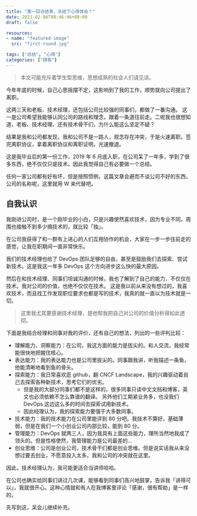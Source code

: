 ```yaml
---
title: "第一回合结束，总结下心得体会？"
date: 2021-02-06T08:46:46+08:00
draft: false

resources:
- name: "featured-image"
  src: "first-round.jpg"

tags: ["总结", "心得"]
categories: ["随笔"]
---
```


>本文可能充斥着学生型思维，思想成熟的社会人们请见谅。

今年年底的时候，自己心思摇摆不定，这影响到了我的工作，顺势就向公司提出了离职。

这两三天和老板、技术经理，还包括公司比较强的同事们，都做了一番沟通。
这一是公司希望我能够认同公司的路线和理念，跟着一条道往前走。二呢我也很想知道，老板、技术经理、还有技术骨干们，为什么能这么坚定不疑？

结果是我和公司都发现，我和公司不是一路人，观念存在冲突，于是火速离职。签完离职协议，拿着离职协议和离职证明，光速撤退。

这是我毕业后的第一份工作，2019 年 6 月底入职，在公司呆了一年多，学到了很多东西，绝不仅仅只是技术。因此我觉得自己有必要做一个总结。

任何一家公司都有好有坏，但是按照惯例，这篇文章会避而不谈公司不好的东西。公司的名称呢，这里就用 W 来代替吧。


## 自我认识

我刚进公司时，是一个刚毕业的小白，只是兴趣使然喜欢技术，因为专业不同，周围也接触不到多少搞技术的，就比较「独」。

在公司我获得了和一群有上进心的人们互相协作的机会，大家在一步一步往前走的感觉，让我在职期间一直非常快乐。

我们的技术经理也给了 DevOps 团队足够的自由，甚至是鼓励我们去探索、尝试新技术。这是我这一年多 DevOps 这个方向进步这么快的最大原因。

然后在和技术经理、同事们坦诚沟通的时候，我也了解到了自己的能力，不仅仅在技术。我对公司的价值，也绝不仅仅在技术。
这是我以前从来没有想过的，我喜欢技术，而且找工作发现职位要求也都是写的技术，我真的就一直以为技术就是一切。

>这里我尤其要感谢技术经理，是他帮我把自己对公司的价值分析得如此透彻。

下面是我结合经理和同事对我的评价，还有自己的想法，列出的一些评判比较：

- 理解能力、洞察能力：在公司，我这方面的能力是拔尖的。和人交流，我经常能很快地把握住核心。
- 表达能力：我的表达能力也是公司里拔尖的。同事跟我讲，听我描述一条鱼，他能清晰地看到鱼的骨头。
- 探索能力：我日常喜欢逛 github，翻 CNCF Landscape，我的兴趣驱动着自己去探索各种新技术，思考它们的优劣。 
  - 但是我的大部分同事们都不是这样的，很多同事只读中文文档和博客，英文也必须依赖不怎么靠谱的翻译。
    另外他们工期紧业务多，也没我们 DevOps 这边这么多的时间去探索试用新技术。
  - 因此经理认为，我的探索能力要强于大多数同事。
- 技术能力：我的技术能力在公司里能评到 80 分吧。我技术不算好，基础薄弱，但是在我们一个小创业公司内部比较，能到 80 分。
- 管理能力：DevOps 就两三人，因为我具有上面这些能力，理所当然地我成了领头的。但是性格使然，我管理能力是公司最差的...
- 创业思维：公司是创业公司，技术骨干们都是创业思维。但是说实话我从来没想过要去创业，不愿意投入太多。我和公司的冲突就在这里。

因此，技术经理认为，我可能更适合当讲师哈哈。

在公司也确实给同事们讲过几次课，能够看到同事们高兴地鼓掌，告诉我「讲得可以」，我就很开心。这种心情就和有人在我博客里评论「感谢，很有帮助」是一样的。


先写到这，呆会儿继续补充。
